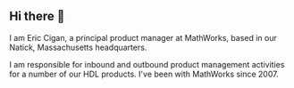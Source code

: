 ## Hi there 👋

<!--
**EricCigan/EricCigan** is a ✨ _special_ ✨ repository because its `README.md` (this file) appears on your GitHub profile.

Here are some ideas to get you started:

- 🔭 I’m currently working on ...
- 🌱 I’m currently learning ...
- 👯 I’m looking to collaborate on ...
- 🤔 I’m looking for help with ...
- 💬 Ask me about ...
- 📫 How to reach me: ...
- 😄 Pronouns: ...
- ⚡ Fun fact: ...
-->
I am Eric Cigan, a principal product manager at MathWorks, based in our Natick, Massachusetts headquarters. 

I am responsible for inbound and outbound product management activities for a number of our HDL products. I've been with MathWorks since 2007. 
